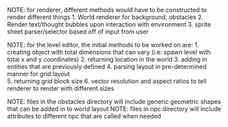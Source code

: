  NOTE: for renderer, different methods would have to be constructed to render different things
    1. World renderer for background, obstacles
    2. Render text/thought bubbles upon interaction with environment
    3. sprite sheet parser/selector based off of input from user

 NOTE: for the level editor, the initial methods to be worked on are:
    1. creating object with total dimensions that can vary (i.e: spawn level with total x and y coordinates)
    2. returning location in the world
    3. adding in entities that are previously defined
    4. parsing layout in pre-determined manner for grid layout  
    5. returning grid block size
    6. vector resolution and aspect ratios to tell renderer to render with different sizes

 NOTE: files in the obstacles directory will include generic geometric shapes that can be added in to world layout
 NOTE: files in npc directory will include attributes to different npc that are called when needed
